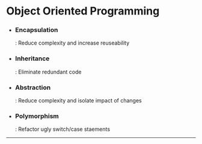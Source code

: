 # Object Oriented Programming

- ### Encapsulation

  :  Reduce complexity and increase reuseability

- ### Inheritance

  :  Eliminate redundant code

- ### Abstraction

  :  Reduce complexity and isolate impact of changes

- ### Polymorphism

  :  Refactor ugly switch/case staements

-----



